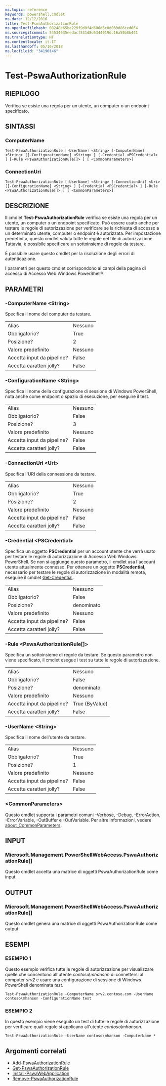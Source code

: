 ```yaml
---
ms.topic: reference
keywords: powershell,cmdlet
ms.date: 12/12/2016
title: Test-PswaAuthorizationRule
ms.openlocfilehash: 08248e65be229f9d0f4d606d6c0d039d86ced054
ms.sourcegitcommit: 54534635eedacf531d8d6344019dc16a50b8b441
ms.translationtype: HT
ms.contentlocale: it-IT
ms.lasthandoff: 05/16/2018
ms.locfileid: "34190146"
---
```

# <a name="test-pswaauthorizationrule"></a>Test-PswaAuthorizationRule

## <a name="synopsis"></a>RIEPILOGO

Verifica se esiste una regola per un utente, un computer o un endpoint specificato.

## <a name="syntax"></a>SINTASSI

### <a name="computername"></a>ComputerName
```
Test-PswaAuthorizationRule [-UserName] <String> [-ComputerName] <String> [[-ConfigurationName] <String> ] [-Credential <PSCredential> ] [-Rule <PswaAuthorizationRule[]> ] [ <CommonParameters>]
```

### <a name="connectionuri"></a>ConnectionUri
```
Test-PswaAuthorizationRule [-UserName] <String> [-ConnectionUri] <Uri> [[-ConfigurationName] <String> ] [-Credential <PSCredential> ] [-Rule <PswaAuthorizationRule[]> ] [ <CommonParameters>]
```

## <a name="description"></a>DESCRIZIONE

Il cmdlet **Test-PswaAuthorizationRule** verifica se esiste una regola per un utente, un computer o un endpoint specificato.
Può essere usato anche per testare le regole di autorizzazione per verificare se la richiesta di accesso a un determinato utente, computer o endpoint è autorizzata.
Per impostazione predefinita, questo cmdlet valuta tutte le regole nel file di autorizzazione.
Tuttavia, è possibile specificare un sottoinsieme di regole da testare.

È possibile usare questo cmdlet per la risoluzione degli errori di autenticazione.

I parametri per questo cmdlet corrispondono ai campi della pagina di accesso di Accesso Web Windows PowerShell®.

## <a name="parameters"></a>PARAMETRI

### <a name="-computername-ltstringgt"></a>-ComputerName &lt;String&gt;

Specifica il nome del computer da testare.

|||
|-|-|
| Alias                              | Nessuno                                 |
| Obbligatorio?                            | True                                 |
| Posizione?                            | 2                                    |
| Valore predefinito                        | Nessuno                                 |
| Accetta input da pipeline?               | False                                |
| Accetta caratteri jolly?          | False                                |

### <a name="-configurationname-ltstringgt"></a>-ConfigurationName &lt;String&gt;

Specifica il nome della configurazione di sessione di Windows PowerShell, nota anche come endpoint o spazio di esecuzione, per eseguire il test.

|||
|-|-|
| Alias                              | Nessuno                                 |
| Obbligatorio?                            | False                                |
| Posizione?                            | 3                                    |
| Valore predefinito                        | Nessuno                                 |
| Accetta input da pipeline?               | False                                |
| Accetta caratteri jolly?          | False                                |

### <a name="-connectionuri-lturigt"></a>-ConnectionUri &lt;Uri&gt;

Specifica l'URI della connessione da testare.

|||
|-|-|
| Alias                              | Nessuno                                 |
| Obbligatorio?                            | True                                 |
| Posizione?                            | 2                                    |
| Valore predefinito                        | Nessuno                                 |
| Accetta input da pipeline?               | False                                |
| Accetta caratteri jolly?          | False                                |

### <a name="-credential-ltpscredentialgt"></a>-Credential &lt;PSCredential&gt;

Specifica un oggetto **PSCredential** per un account utente che verrà usato per testare le regole di autorizzazione di Accesso Web Windows PowerShell. Se non si aggiunge questo parametro, il cmdlet usa l'account utente attualmente connesso. Per ottenere un oggetto **PSCredential**, necessario per testare le regole di autorizzazione in modalità remota, eseguire il cmdlet [Get-Credential](http://go.microsoft.com/fwlink/?LinkID=293936).

|||
|-|-|
| Alias                              | Nessuno                                 |
| Obbligatorio?                            | False                                |
| Posizione?                            | denominato                                |
| Valore predefinito                        | Nessuno                                 |
| Accetta input da pipeline?               | False                                |
| Accetta caratteri jolly?          | False                                |

### <a name="-rule-ltpswaauthorizationrulegt"></a>-Rule &lt;PswaAuthorizationRule\[\]&gt;

Specifica un sottoinsieme di regole da testare. Se questo parametro non viene specificato, il cmdlet esegue i test su tutte le regole di autorizzazione.

|||
|-|-|
| Alias                              | Nessuno                                 |
| Obbligatorio?                            | False                                |
| Posizione?                            | denominato                                |
| Valore predefinito                        | Nessuno                                 |
| Accetta input da pipeline?               | True (ByValue)                       |
| Accetta caratteri jolly?          | False                                |

### <a name="-username-ltstringgt"></a>-UserName &lt;String&gt;

Specifica il nome dell'utente da testare.

|||
|-|-|
| Alias                              | Nessuno                                 |
| Obbligatorio?                            | True                                 |
| Posizione?                            | 1                                    |
| Valore predefinito                        | Nessuno                                 |
| Accetta input da pipeline?               | False                                |
| Accetta caratteri jolly?          | False                                |

### <a name="ltcommonparametersgt"></a>&lt;CommonParameters&gt;

Questo cmdlet supporta i parametri comuni -Verbose, -Debug, -ErrorAction, -ErrorVariable, -OutBuffer e -OutVariable.
Per altre informazioni, vedere [about_CommonParameters](http://go.microsoft.com/fwlink/p/?LinkID=113216).

## <a name="inputs"></a>INPUT

### <a name="microsoftmanagementpowershellwebaccesspswaauthorizationrule"></a>Microsoft.Management.PowerShellWebAccess.PswaAuthorizationRule\[\]

Questo cmdlet accetta una matrice di oggetti PswaAuthorizationRule come input.

## <a name="outputs"></a>OUTPUT

### <a name="microsoftmanagementpowershellwebaccesspswaauthorizationrule"></a>Microsoft.Management.PowerShellWebAccess.PswaAuthorizationRule\[\]

Questo cmdlet genera una matrice di oggetti PswaAuthorizationRule come output.

## <a name="examples"></a>ESEMPI

### <a name="example-1"></a>ESEMPIO 1

Questo esempio verifica tutte le regole di autorizzazione per visualizzare quelle che consentono all'utente *contoso\\mhanson* di connettersi al computer *srv2* e usare una configurazione di sessione di Windows PowerShell denominata *test*.

```
Test-PswaAuthorizationRule -ComputerName srv2.contoso.com -UserName contoso\mhanson -ConfigurationName test
```

### <a name="example-2"></a>ESEMPIO 2

In questo esempio viene eseguito un test di tutte le regole di autorizzazione per verificare quali regole si applicano all'utente *contoso\\mhanson*.

```
Test-PswaAuthorizationRule -UserName contoso\mhanson -ComputerName *
```

## <a name="related-topics"></a>Argomenti correlati

- [Add-PswaAuthorizationRule](add-pswaauthorizationrule.md)
- [Get-PswaAuthorizationRule](get-pswaauthorizationrule.md)
- [Install-PswaWebApplication](install-pswawebapplication.md)
- [Remove-PswaAuthorizationRule](remove-pswaauthorizationrule.md)